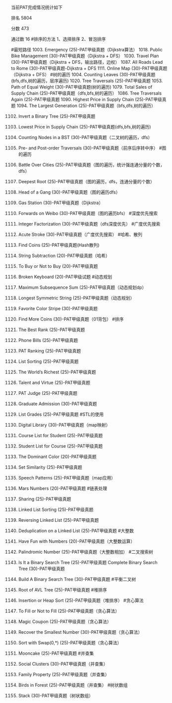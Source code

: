 当前PAT完成情况统计如下

排名	    5804

分数      473	

通过数     16
#排序的方法
1、选择排序
2、冒泡排序


#最短路径
1003. Emergency (25)-PAT甲级真题（Dijkstra算法）
1018. Public Bike Management (30)-PAT甲级真题（Dijkstra + DFS）
1030. Travel Plan (30)-PAT甲级真题（Dijkstra + DFS，输出路径，边权）
1087. All Roads Lead to Rome (30)-PAT甲级真题-Dijkstra + DFS
1111. Online Map (30)-PAT甲级真题（Dijkstra + DFS）
#树的遍历
1004. Counting Leaves (30)-PAT甲级真题(bfs,dfs,树的遍历，层序遍历)
1020. Tree Traversals (25)-PAT甲级真题
1053. Path of Equal Weight (30)-PAT甲级真题(树的遍历)
1079. Total Sales of Supply Chain (25)-PAT甲级真题（dfs,bfs,树的遍历）
1086. Tree Traversals Again (25)-PAT甲级真题
1090. Highest Price in Supply Chain (25)-PAT甲级真题
1094. The Largest Generation (25)-PAT甲级真题（bfs,dfs,树的遍历）

1102. Invert a Binary Tree (25)-PAT甲级真题

1106. Lowest Price in Supply Chain (25)-PAT甲级真题(dfs,bfs,树的遍历)
1115. Counting Nodes in a BST (30)-PAT甲级真题（二叉树的遍历，dfs）
1119. Pre- and Post-order Traversals (30)-PAT甲级真题（前序后序转中序）
#图的遍历
1013. Battle Over Cities (25)-PAT甲级真题（图的遍历，统计强连通分量的个数，dfs）
1021. Deepest Root (25)-PAT甲级真题（图的遍历，dfs，连通分量的个数）
1034. Head of a Gang (30)-PAT甲级真题（图的遍历dfs）
1072. Gas Station (30)-PAT甲级真题（Dijkstra）
1076. Forwards on Weibo (30)-PAT甲级真题（图的遍历bfs）
#深度优先搜索
1103. Integer Factorization (30)-PAT甲级真题（dfs深度优先）
#广度优先搜索
1091. Acute Stroke (30)-PAT甲级真题（广度优先搜索）
#哈希、散列
1048. Find Coins (25)-PAT甲级真题(Hash散列)
1050. String Subtraction (20)-PAT甲级真题（哈希）
1092. To Buy or Not to Buy (20)-PAT甲级真题
1084. Broken Keyboard (20)-PAT甲级试题
#动态规划
1007. Maximum Subsequence Sum (25)-PAT甲级真题（动态规划dp）
1040. Longest Symmetric String (25)-PAT甲级真题（动态规划）
1045. Favorite Color Stripe (30)-PAT甲级真题
1068. Find More Coins (30)-PAT甲级真题（01背包）
#排序
1012. The Best Rank (25)-PAT甲级真题
1016. Phone Bills (25)-PAT甲级真题
1025. PAT Ranking (25)-PAT甲级真题
1028. List Sorting (25)-PAT甲级真题
1055. The World’s Richest (25)-PAT甲级真题
1062. Talent and Virtue (25)-PAT甲级真题
1075. PAT Judge (25)-PAT甲级真题
1080. Graduate Admission (30)-PAT甲级真题
1083. List Grades (25)-PAT甲级真题
#STL的使用
1022. Digital Library (30)-PAT甲级真题（map映射）
1039. Course List for Student (25)-PAT甲级真题
1047. Student List for Course (25)-PAT甲级真题
1054. The Dominant Color (20)-PAT甲级真题
1063. Set Similarity (25)-PAT甲级真题
1071. Speech Patterns (25)-PAT甲级真题（map应用）
1100. Mars Numbers (20)-PAT甲级真题
#链表处理
1032. Sharing (25)-PAT甲级真题
1052. Linked List Sorting (25)-PAT甲级真题
1074. Reversing Linked List (25)-PAT甲级真题
1097. Deduplication on a Linked List (25)-PAT甲级真题
#大整数
1023. Have Fun with Numbers (20)-PAT甲级真题（大整数运算）
1024. Palindromic Number (25)-PAT甲级真题（大整数相加）
#二叉搜索树
1043. Is It a Binary Search Tree (25)-PAT甲级真题
Complete Binary Search Tree (30)-PAT甲级真题
1099. Build A Binary Search Tree (30)-PAT甲级真题
#平衡二叉树
1066. Root of AVL Tree (25)-PAT甲级真题
#堆排序
1098. Insertion or Heap Sort (25)-PAT甲级真题（堆排序）
#贪心算法
1033. To Fill or Not to Fill (25)-PAT甲级真题（贪心算法）

1037. Magic Coupon (25)-PAT甲级真题（贪心算法）

1038. Recover the Smallest Number (30)-PAT甲级真题（贪心算法）
1067. Sort with Swap(0,*) (25)-PAT甲级真题（贪心算法）
1070. Mooncake (25)-PAT甲级真题
#并查集
1107. Social Clusters (30)-PAT甲级真题（并查集）
1114. Family Property (25)-PAT甲级真题（并查集）
1118. Birds in Forest (25)-PAT甲级真题（并查集）
#树状数组
1057. Stack (30)-PAT甲级真题（树状数组）